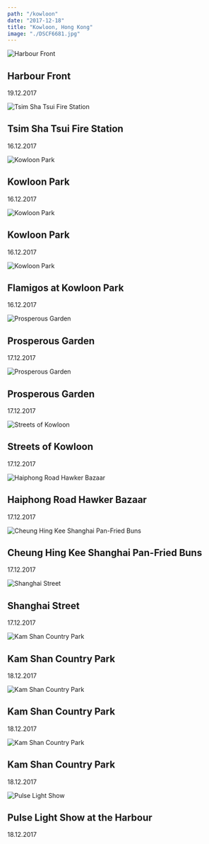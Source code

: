 ```yaml
---
path: "/kowloon"
date: "2017-12-18"
title: "Kowloon, Hong Kong"
image: "./DSCF6681.jpg"
---
```


![Harbour Front](./DSCF6915.jpg)
## Harbour Front
<span class="date">19.12.2017</span>

![Tsim Sha Tsui Fire Station](./DSCF6556.jpg)
## Tsim Sha Tsui Fire Station
<span class="date">16.12.2017</span>

![Kowloon Park](./DSCF6576.jpg)
## Kowloon Park
<span class="date">16.12.2017</span>

![Kowloon Park](./DSCF6573.jpg)
## Kowloon Park
<span class="date">16.12.2017</span>

![Kowloon Park](./DSCF6586.jpg)
## Flamigos at Kowloon Park
<span class="date">16.12.2017</span>

![Prosperous Garden](./DSCF6654.jpg)
## Prosperous Garden
<span class="date">17.12.2017</span>

![Prosperous Garden](./DSCF6668.jpg)
## Prosperous Garden
<span class="date">17.12.2017</span>

![Streets of Kowloon](./DSCF6675.jpg)
## Streets of Kowloon
<span class="date">17.12.2017</span>

![Haiphong Road Hawker Bazaar](./DSCF6734.jpg)
## Haiphong Road Hawker Bazaar
<span class="date">17.12.2017</span>

![Cheung Hing Kee Shanghai Pan-Fried Buns](./DSCF6756.jpg)
## Cheung Hing Kee Shanghai Pan-Fried Buns
<span class="date">17.12.2017</span>

![Shanghai Street](./DSCF6681.jpg)
## Shanghai Street
<span class="date">17.12.2017</span>

![Kam Shan Country Park](./DSCF6806.jpg)
## Kam Shan Country Park
<span class="date">18.12.2017</span>

![Kam Shan Country Park](./DSCF6791.jpg)
## Kam Shan Country Park
<span class="date">18.12.2017</span>

![Kam Shan Country Park](./DSCF6803.jpg)
## Kam Shan Country Park
<span class="date">18.12.2017</span>

![Pulse Light Show](./DSCF6869.jpg)
## Pulse Light Show at the Harbour
<span class="date">18.12.2017</span>